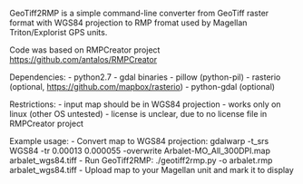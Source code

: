 GeoTiff2RMP is a simple command-line converter from GeoTiff raster format with WGS84 projection to RMP fromat used by Magellan Triton/Explorist GPS units.

Code was based on RMPCreator project https://github.com/antalos/RMPCreator

Dependencies:
	- python2.7
	- gdal binaries
	- pillow (python-pil)
	- rasterio (optional, https://github.com/mapbox/rasterio)
	- python-gdal (optional)

Restrictions:
	- input map should be in WGS84 projection
	- works only on linux (other OS untested)
	- license is unclear, due to no license file in RMPCreator project

Example usage:
	- Convert map to WGS84 projection: gdalwarp -t_srs WGS84 -tr 0.00013 0.000055 -overwrite Arbalet-MO_All_300DPI.map arbalet_wgs84.tiff
	- Run GeoTiff2RMP: ./geotiff2rmp.py -o arbalet.rmp arbalet_wgs84.tiff
	- Upload map to your Magellan unit and mark it to display

